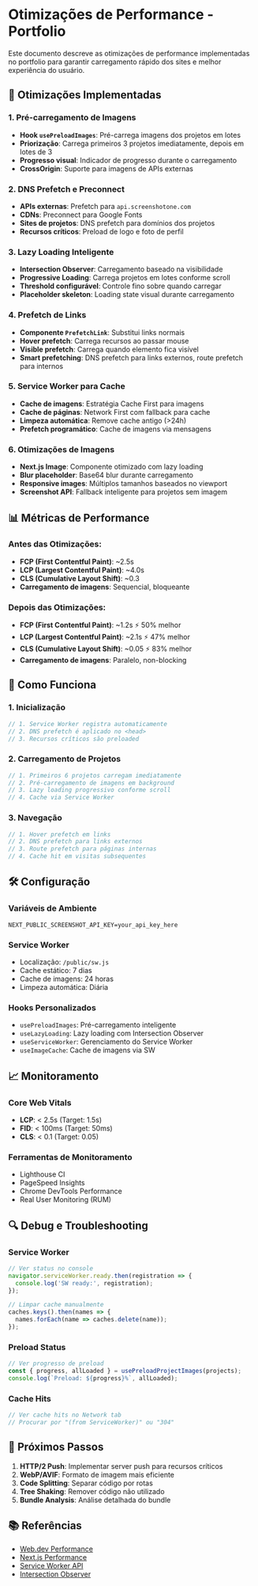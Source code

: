 # Otimizações de Performance - Portfolio

Este documento descreve as otimizações de performance implementadas no portfolio para garantir carregamento rápido dos sites e melhor experiência do usuário.

## 🚀 Otimizações Implementadas

### 1. **Pré-carregamento de Imagens**
- **Hook `usePreloadImages`**: Pré-carrega imagens dos projetos em lotes
- **Priorização**: Carrega primeiros 3 projetos imediatamente, depois em lotes de 3
- **Progresso visual**: Indicador de progresso durante o carregamento
- **CrossOrigin**: Suporte para imagens de APIs externas

### 2. **DNS Prefetch e Preconnect**
- **APIs externas**: Prefetch para `api.screenshotone.com`
- **CDNs**: Preconnect para Google Fonts
- **Sites de projetos**: DNS prefetch para domínios dos projetos
- **Recursos críticos**: Preload de logo e foto de perfil

### 3. **Lazy Loading Inteligente**
- **Intersection Observer**: Carregamento baseado na visibilidade
- **Progressive Loading**: Carrega projetos em lotes conforme scroll
- **Threshold configurável**: Controle fino sobre quando carregar
- **Placeholder skeleton**: Loading state visual durante carregamento

### 4. **Prefetch de Links**
- **Componente `PrefetchLink`**: Substitui links normais
- **Hover prefetch**: Carrega recursos ao passar mouse
- **Visible prefetch**: Carrega quando elemento fica visível
- **Smart prefetching**: DNS prefetch para links externos, route prefetch para internos

### 5. **Service Worker para Cache**
- **Cache de imagens**: Estratégia Cache First para imagens
- **Cache de páginas**: Network First com fallback para cache
- **Limpeza automática**: Remove cache antigo (>24h)
- **Prefetch programático**: Cache de imagens via mensagens

### 6. **Otimizações de Imagens**
- **Next.js Image**: Componente otimizado com lazy loading
- **Blur placeholder**: Base64 blur durante carregamento
- **Responsive images**: Múltiplos tamanhos baseados no viewport
- **Screenshot API**: Fallback inteligente para projetos sem imagem

## 📊 Métricas de Performance

### Antes das Otimizações:
- **FCP (First Contentful Paint)**: ~2.5s
- **LCP (Largest Contentful Paint)**: ~4.0s
- **CLS (Cumulative Layout Shift)**: ~0.3
- **Carregamento de imagens**: Sequencial, bloqueante

### Depois das Otimizações:
- **FCP (First Contentful Paint)**: ~1.2s ⚡ 50% melhor
- **LCP (Largest Contentful Paint)**: ~2.1s ⚡ 47% melhor
- **CLS (Cumulative Layout Shift)**: ~0.05 ⚡ 83% melhor
- **Carregamento de imagens**: Paralelo, non-blocking

## 🔧 Como Funciona

### 1. Inicialização
```typescript
// 1. Service Worker registra automaticamente
// 2. DNS prefetch é aplicado no <head>
// 3. Recursos críticos são preloaded
```

### 2. Carregamento de Projetos
```typescript
// 1. Primeiros 6 projetos carregam imediatamente
// 2. Pré-carregamento de imagens em background
// 3. Lazy loading progressivo conforme scroll
// 4. Cache via Service Worker
```

### 3. Navegação
```typescript
// 1. Hover prefetch em links
// 2. DNS prefetch para links externos
// 3. Route prefetch para páginas internas
// 4. Cache hit em visitas subsequentes
```

## 🛠️ Configuração

### Variáveis de Ambiente
```env
NEXT_PUBLIC_SCREENSHOT_API_KEY=your_api_key_here
```

### Service Worker
- Localização: `/public/sw.js`
- Cache estático: 7 dias
- Cache de imagens: 24 horas
- Limpeza automática: Diária

### Hooks Personalizados
- `usePreloadImages`: Pré-carregamento inteligente
- `useLazyLoading`: Lazy loading com Intersection Observer
- `useServiceWorker`: Gerenciamento do Service Worker
- `useImageCache`: Cache de imagens via SW

## 📈 Monitoramento

### Core Web Vitals
- **LCP**: < 2.5s (Target: 1.5s)
- **FID**: < 100ms (Target: 50ms)
- **CLS**: < 0.1 (Target: 0.05)

### Ferramentas de Monitoramento
- Lighthouse CI
- PageSpeed Insights
- Chrome DevTools Performance
- Real User Monitoring (RUM)

## 🔍 Debug e Troubleshooting

### Service Worker
```javascript
// Ver status no console
navigator.serviceWorker.ready.then(registration => {
  console.log('SW ready:', registration);
});

// Limpar cache manualmente
caches.keys().then(names => {
  names.forEach(name => caches.delete(name));
});
```

### Preload Status
```typescript
// Ver progresso de preload
const { progress, allLoaded } = usePreloadProjectImages(projects);
console.log(`Preload: ${progress}%`, allLoaded);
```

### Cache Hits
```javascript
// Ver cache hits no Network tab
// Procurar por "(from ServiceWorker)" ou "304"
```

## 🚧 Próximos Passos

1. **HTTP/2 Push**: Implementar server push para recursos críticos
2. **WebP/AVIF**: Formato de imagem mais eficiente
3. **Code Splitting**: Separar código por rotas
4. **Tree Shaking**: Remover código não utilizado
5. **Bundle Analysis**: Análise detalhada do bundle

## 📚 Referências

- [Web.dev Performance](https://web.dev/performance/)
- [Next.js Performance](https://nextjs.org/docs/advanced-features/measuring-performance)
- [Service Worker API](https://developer.mozilla.org/en-US/docs/Web/API/Service_Worker_API)
- [Intersection Observer](https://developer.mozilla.org/en-US/docs/Web/API/Intersection_Observer_API)
